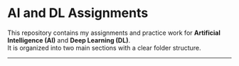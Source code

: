 # AI and DL Assignments  

This repository contains my assignments and practice work for **Artificial Intelligence (AI)** and **Deep Learning (DL)**.  
It is organized into two main sections with a clear folder structure.

---